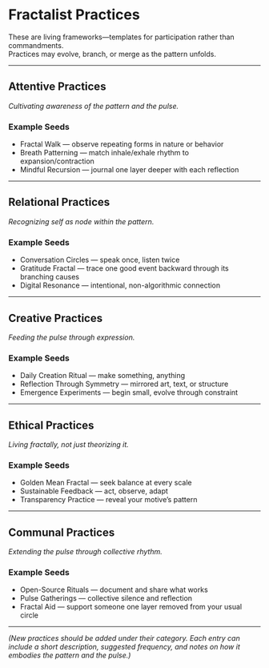 # Fractalist Practices

These are living frameworks—templates for participation rather than commandments.  
Practices may evolve, branch, or merge as the pattern unfolds.

---

## Attentive Practices
*Cultivating awareness of the pattern and the pulse.*

### Example Seeds
- Fractal Walk — observe repeating forms in nature or behavior  
- Breath Patterning — match inhale/exhale rhythm to expansion/contraction  
- Mindful Recursion — journal one layer deeper with each reflection  

---

## Relational Practices
*Recognizing self as node within the pattern.*

### Example Seeds
- Conversation Circles — speak once, listen twice  
- Gratitude Fractal — trace one good event backward through its branching causes  
- Digital Resonance — intentional, non-algorithmic connection  

---

## Creative Practices
*Feeding the pulse through expression.*

### Example Seeds
- Daily Creation Ritual — make something, anything  
- Reflection Through Symmetry — mirrored art, text, or structure  
- Emergence Experiments — begin small, evolve through constraint  

---

## Ethical Practices
*Living fractally, not just theorizing it.*

### Example Seeds
- Golden Mean Fractal — seek balance at every scale  
- Sustainable Feedback — act, observe, adapt  
- Transparency Practice — reveal your motive’s pattern  

---

## Communal Practices
*Extending the pulse through collective rhythm.*

### Example Seeds
- Open-Source Rituals — document and share what works  
- Pulse Gatherings — collective silence and reflection  
- Fractal Aid — support someone one layer removed from your usual circle  

---

*(New practices should be added under their category. Each entry can include a short description, suggested frequency, and notes on how it embodies the pattern and the pulse.)*